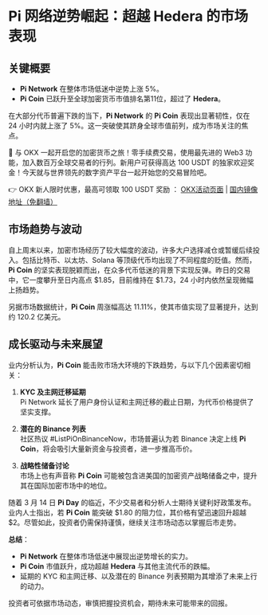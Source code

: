 # Pi 网络逆势崛起：超越 Hedera 的市场表现

## 关键概要

- **Pi Network** 在整体市场低迷中逆势上涨 5%。
- **Pi Coin** 已跃升至全球加密货币市值排名第11位，超过了 **Hedera**。

在大部分代币普遍下跌的当下，**Pi Network** 的 **Pi Coin** 表现出显著韧性，仅在 24 小时内就上涨了 5%。这一突破使其跻身全球市值前列，成为市场关注的焦点。

🚀 与 OKX 一起开启您的加密货币之旅！零手续费交易，使用最先进的 Web3 功能，加入数百万全球交易者的行列。新用户可获得高达 100 USDT 的独家欢迎奖金！今天就与世界领先的数字资产平台一起开始您的交易冒险吧。

👉 OKX 新人限时优惠，最高可领取 100 USDT 奖励 ： [OKX活动页面](https://bit.ly/OKXe) | [国内镜像地址（免翻墙）](https://bit.ly/okX)

## 市场趋势与波动

自上周末以来，加密市场经历了较大幅度的波动，许多大户选择减仓或暂缓后续投入。包括比特币、以太坊、Solana 等顶级代币均出现了不同程度的贬值。然而，**Pi Coin** 的坚实表现脱颖而出，在众多代币低迷的背景下实现反弹。昨日的交易中，它一度攀升至日内高点 $1.85，目前维持在 $1.73，24 小时内依然呈现微幅上扬趋势。

另据市场数据统计，**Pi Coin** 周涨幅高达 11.11%，使其市值实现了显著提升，达到约 120.2 亿美元。

## 成长驱动与未来展望

业内分析认为，**Pi Coin** 能击败市场大环境的下跌趋势，与以下几个因素密切相关：

1. **KYC 及主网迁移延期**  
   Pi Network 延长了用户身份认证和主网迁移的截止日期，为代币价格提供了坚实支撑。

2. **潜在的 Binance 列表**  
   社区热议 #ListPiOnBinanceNow，市场普遍认为若 Binance 决定上线 **Pi Coin**，将会吸引大量新资金与投资者，进一步推高币价。

3. **战略性储备讨论**  
   市场上也有声音称 **Pi Coin** 可能被包含进美国的加密资产战略储备之中，提升其在国际加密市场中的地位。

随着 3 月 14 日 **Pi Day** 的临近，不少交易者和分析人士期待关键利好政策发布。业内人士指出，若 **Pi Coin** 能突破 $1.80 的阻力位，其价格有望迅速回升超越 $2。尽管如此，投资者仍需保持谨慎，继续关注市场动态以掌握后市走势。

**总结**：  
- **Pi Network** 在整体市场低迷中展现出逆势增长的实力。  
- **Pi Coin** 市值跃升，成功超越 **Hedera** 与其他主流代币的跌幅。  
- 延期的 KYC 和主网迁移、以及潜在的 Binance 列表预期为其增添了未来上行的动力。

投资者可依据市场动态，审慎把握投资机会，期待未来可能带来的回报。